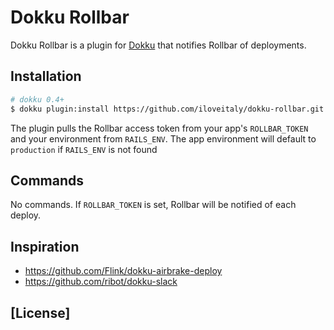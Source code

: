 # Dokku Rollbar

Dokku Rollbar is a plugin for [Dokku](https://github.com/progrium/dokku) that notifies Rollbar of deployments.

## Installation

```sh
# dokku 0.4+
$ dokku plugin:install https://github.com/iloveitaly/dokku-rollbar.git
```

The plugin pulls the Rollbar access token from your app's `ROLLBAR_TOKEN` and
your environment from `RAILS_ENV`. The app environment will default to `production`
if `RAILS_ENV` is not found

## Commands

No commands. If `ROLLBAR_TOKEN` is set, Rollbar will be notified of each deploy.

## Inspiration

* https://github.com/Flink/dokku-airbrake-deploy
* https://github.com/ribot/dokku-slack

## [License]
